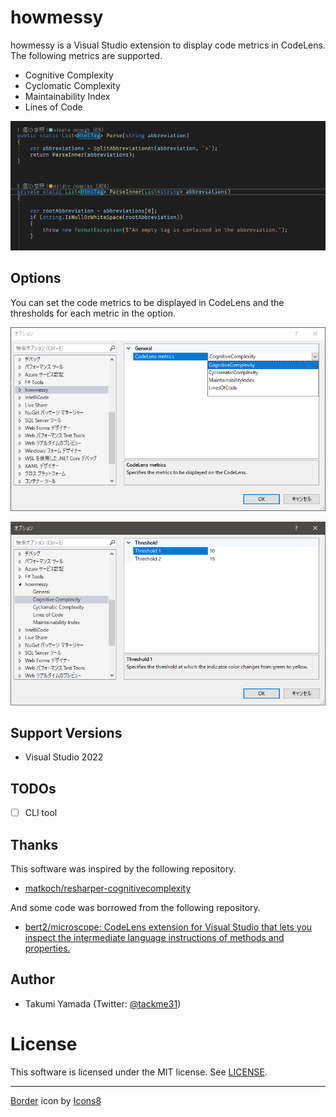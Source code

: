 # howmessy
howmessy is a Visual Studio extension to display code metrics in CodeLens. The following metrics are supported.

- Cognitive Complexity
- Cyclomatic Complexity
- Maintainability Index
- Lines of Code

![demo](./img/demo.gif)

## Options
You can set the code metrics to be displayed in CodeLens and the thresholds for each metric in the option.

![demo](./img/general-option.png)

![demo](./img/threshold-option.png)

## Support Versions

- Visual Studio 2022

## TODOs

- [ ] CLI tool

## Thanks

This software was inspired by the following repository.

- [matkoch/resharper-cognitivecomplexity](https://github.com/matkoch/resharper-cognitivecomplexity)

And some code was borrowed from the following repository.

- [bert2/microscope: CodeLens extension for Visual Studio that lets you inspect the intermediate language instructions of methods and properties.](https://github.com/bert2/microscope)

## Author

- Takumi Yamada (Twitter: [@tackme31](https://twitter.com/tackme31))

# License
This software is licensed under the MIT license. See [LICENSE](./LICENSE).

---

<a target="_blank" href="https://icons8.com/icon/frKq3ROpdX3N/border">Border</a> icon by <a target="_blank" href="https://icons8.com">Icons8</a>